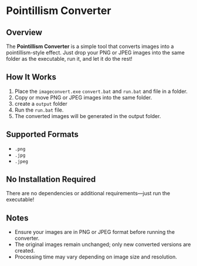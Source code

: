 # Pointillism Converter

## Overview
The **Pointillism Converter** is a simple tool that converts images into a pointillism-style effect. Just drop your PNG or JPEG images into the same folder as the executable, run it, and let it do the rest!

## How It Works
1. Place the `imageconvert.exe` `convert.bat` and `run.bat` and file in a folder.
2. Copy or move PNG or JPEG images into the same folder.
3. create a `output` folder
4. Run the `run.bat` file.
5. The converted images will be generated in the output folder.

## Supported Formats
- `.png`
- `.jpg`
- `.jpeg`

## No Installation Required
There are no dependencies or additional requirements—just run the executable!

## Notes
- Ensure your images are in PNG or JPEG format before running the converter.
- The original images remain unchanged; only new converted versions are created.
- Processing time may vary depending on image size and resolution.
